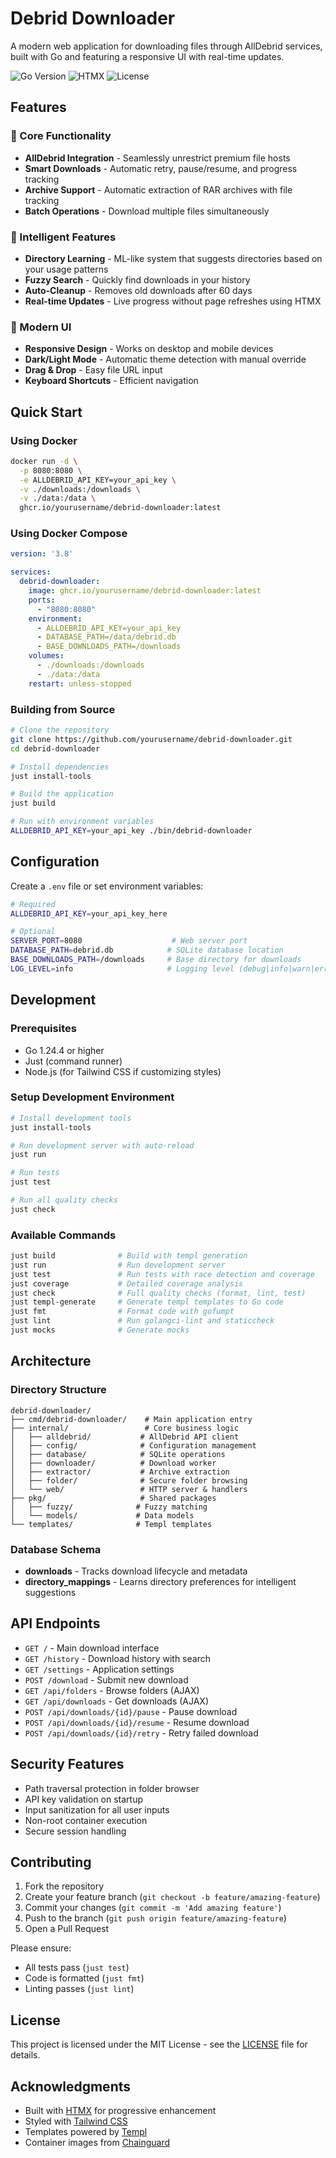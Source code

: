 # Debrid Downloader

A modern web application for downloading files through AllDebrid services, built with Go and featuring a responsive UI with real-time updates.

![Go Version](https://img.shields.io/badge/Go-1.24.4-00ADD8?style=flat&logo=go)
![HTMX](https://img.shields.io/badge/HTMX-2.0.4-3D72D7?style=flat)
![License](https://img.shields.io/badge/license-MIT-blue.svg)

## Features

### 🚀 Core Functionality
- **AllDebrid Integration** - Seamlessly unrestrict premium file hosts
- **Smart Downloads** - Automatic retry, pause/resume, and progress tracking
- **Archive Support** - Automatic extraction of RAR archives with file tracking
- **Batch Operations** - Download multiple files simultaneously

### 🎯 Intelligent Features
- **Directory Learning** - ML-like system that suggests directories based on your usage patterns
- **Fuzzy Search** - Quickly find downloads in your history
- **Auto-Cleanup** - Removes old downloads after 60 days
- **Real-time Updates** - Live progress without page refreshes using HTMX

### 🎨 Modern UI
- **Responsive Design** - Works on desktop and mobile devices
- **Dark/Light Mode** - Automatic theme detection with manual override
- **Drag & Drop** - Easy file URL input
- **Keyboard Shortcuts** - Efficient navigation

## Quick Start

### Using Docker

```bash
docker run -d \
  -p 8080:8080 \
  -e ALLDEBRID_API_KEY=your_api_key \
  -v ./downloads:/downloads \
  -v ./data:/data \
  ghcr.io/yourusername/debrid-downloader:latest
```

### Using Docker Compose

```yaml
version: '3.8'

services:
  debrid-downloader:
    image: ghcr.io/yourusername/debrid-downloader:latest
    ports:
      - "8080:8080"
    environment:
      - ALLDEBRID_API_KEY=your_api_key
      - DATABASE_PATH=/data/debrid.db
      - BASE_DOWNLOADS_PATH=/downloads
    volumes:
      - ./downloads:/downloads
      - ./data:/data
    restart: unless-stopped
```

### Building from Source

```bash
# Clone the repository
git clone https://github.com/yourusername/debrid-downloader.git
cd debrid-downloader

# Install dependencies
just install-tools

# Build the application
just build

# Run with environment variables
ALLDEBRID_API_KEY=your_api_key ./bin/debrid-downloader
```

## Configuration

Create a `.env` file or set environment variables:

```bash
# Required
ALLDEBRID_API_KEY=your_api_key_here

# Optional
SERVER_PORT=8080                    # Web server port
DATABASE_PATH=debrid.db            # SQLite database location
BASE_DOWNLOADS_PATH=/downloads     # Base directory for downloads
LOG_LEVEL=info                     # Logging level (debug|info|warn|error)
```

## Development

### Prerequisites
- Go 1.24.4 or higher
- Just (command runner)
- Node.js (for Tailwind CSS if customizing styles)

### Setup Development Environment

```bash
# Install development tools
just install-tools

# Run development server with auto-reload
just run

# Run tests
just test

# Run all quality checks
just check
```

### Available Commands

```bash
just build              # Build with templ generation
just run                # Run development server  
just test               # Run tests with race detection and coverage
just coverage           # Detailed coverage analysis
just check              # Full quality checks (format, lint, test)
just templ-generate     # Generate templ templates to Go code
just fmt                # Format code with gofumpt
just lint               # Run golangci-lint and staticcheck
just mocks              # Generate mocks
```

## Architecture

### Directory Structure
```
debrid-downloader/
├── cmd/debrid-downloader/    # Main application entry
├── internal/                 # Core business logic
│   ├── alldebrid/           # AllDebrid API client
│   ├── config/              # Configuration management
│   ├── database/            # SQLite operations
│   ├── downloader/          # Download worker
│   ├── extractor/           # Archive extraction
│   ├── folder/              # Secure folder browsing
│   └── web/                 # HTTP server & handlers
├── pkg/                     # Shared packages
│   ├── fuzzy/              # Fuzzy matching
│   └── models/             # Data models
└── templates/              # Templ templates
```

### Database Schema
- **downloads** - Tracks download lifecycle and metadata
- **directory_mappings** - Learns directory preferences for intelligent suggestions

## API Endpoints

- `GET /` - Main download interface
- `GET /history` - Download history with search
- `GET /settings` - Application settings
- `POST /download` - Submit new download
- `GET /api/folders` - Browse folders (AJAX)
- `GET /api/downloads` - Get downloads (AJAX)
- `POST /api/downloads/{id}/pause` - Pause download
- `POST /api/downloads/{id}/resume` - Resume download
- `POST /api/downloads/{id}/retry` - Retry failed download

## Security Features

- Path traversal protection in folder browser
- API key validation on startup
- Input sanitization for all user inputs
- Non-root container execution
- Secure session handling

## Contributing

1. Fork the repository
2. Create your feature branch (`git checkout -b feature/amazing-feature`)
3. Commit your changes (`git commit -m 'Add amazing feature'`)
4. Push to the branch (`git push origin feature/amazing-feature`)
5. Open a Pull Request

Please ensure:
- All tests pass (`just test`)
- Code is formatted (`just fmt`)
- Linting passes (`just lint`)

## License

This project is licensed under the MIT License - see the [LICENSE](LICENSE) file for details.

## Acknowledgments

- Built with [HTMX](https://htmx.org/) for progressive enhancement
- Styled with [Tailwind CSS](https://tailwindcss.com/)
- Templates powered by [Templ](https://templ.guide/)
- Container images from [Chainguard](https://chainguard.dev/)